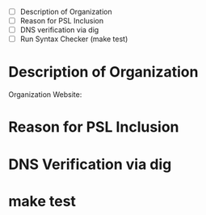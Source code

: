 <!-- #### READ THIS FIRST ####

If you haven't yet, please read our guidelines:
https://github.com/publicsuffix/list/wiki/Guidelines#submit-the-change

If you'd like an example of what an excellent PR looks like
see https://github.com/publicsuffix/list/pull/615
-->

* [ ] Description of Organization
* [ ] Reason for PSL Inclusion
* [ ] DNS verification via dig
* [ ] Run Syntax Checker (make test)

<!--

As you complete each item in the checklist please mark it with an X

Example:

* [x] Description of Organization

-->

Description of Organization
====

Organization Website: <!-- https://example.com -->

<!--
Please tell us who you are and represent (i.e. individual, non-profit volunteer, engineer at a business)
and what you do (i.e. DynDNS, Hosting, etc)
-->

Reason for PSL Inclusion
====

<!--
Please tell us why your domain(s) should be listed in the PSL
(i.e. Cookie Security, Let's Encrypt issuance, etc) and clearly
confirm that any private section names hold registration term
longer than 2 years and shall maintain more than 1 year 
term in order to remain listed.
-->

DNS Verification via dig
=======

<!--
For each domain you'd like to add to the list please create
a DNS verification record pointing to your pull request.

For example, if you'd like to add example.com and example.net
you would need to provide the following verifications:

```
dig +short TXT _psl.example.com
"https://github.com/publicsuffix/list/pull/XXXX"
```

```
dig +short TXT _psl.example.net
"https://github.com/publicsuffix/list/pull/XXXX"
```

Note that XXXX is replaced with the number of your pull request.
-->

make test
=========

<!--
Please verify that you followed the correct syntax and nothing broke

git clone https://github.com/publicsuffix/list.git
cd list
make test

Simply let us know that you ran the test
-->
